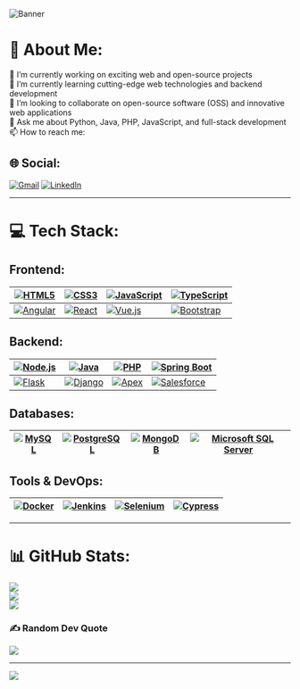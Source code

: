 ![Banner](https://media.licdn.com/dms/image/v2/D4E16AQGYVUrF8FL7Lw/profile-displaybackgroundimage-shrink_350_1400/profile-displaybackgroundimage-shrink_350_1400/0/1732652964506?e=1738195200&v=beta&t=zpV5ajv2FVgBrhXYCkzj2AMYttF7pTJkyuQ5G2WK_YA)


# 💫 About Me:
🔭 I’m currently working on exciting web and open-source projects  
🌱 I’m currently learning cutting-edge web technologies and backend development  
👯 I’m looking to collaborate on open-source software (OSS) and innovative web applications  
💬 Ask me about Python, Java, PHP, JavaScript, and full-stack development  
📫 How to reach me:  

## 🌐 Social:
[![Gmail](https://img.shields.io/badge/Gmail-D14836?style=for-the-badge&logo=gmail&logoColor=white)](mailto:alfonsosalado03@gmail.com) [![LinkedIn](https://img.shields.io/badge/LinkedIn-0077B5?style=for-the-badge&logo=linkedin&logoColor=white)](https://www.linkedin.com/in/alfonsosaladoortega)

---

# 💻 Tech Stack:

## Frontend:
| [![HTML5](https://img.shields.io/badge/html5-%23E34F26.svg?style=for-the-badge&logo=html5&logoColor=white)](https://developer.mozilla.org/en-US/docs/Web/HTML) | [![CSS3](https://img.shields.io/badge/css3-%231572B6.svg?style=for-the-badge&logo=css3&logoColor=white)](https://developer.mozilla.org/en-US/docs/Web/CSS) | [![JavaScript](https://img.shields.io/badge/javascript-%23323330.svg?style=for-the-badge&logo=javascript&logoColor=%23F7DF1E)](https://developer.mozilla.org/en-US/docs/Web/JavaScript) | [![TypeScript](https://img.shields.io/badge/typescript-%23007ACC.svg?style=for-the-badge&logo=typescript&logoColor=white)](https://www.typescriptlang.org/) |
|---|---|---|---|
| [![Angular](https://img.shields.io/badge/angular-%23DD0031.svg?style=for-the-badge&logo=angular&logoColor=white)](https://angular.io/) | [![React](https://img.shields.io/badge/react-%2320232a.svg?style=for-the-badge&logo=react&logoColor=%2361DAFB)](https://reactjs.org/) | [![Vue.js](https://img.shields.io/badge/vue.js-%2335495e.svg?style=for-the-badge&logo=vuedotjs&logoColor=%234FC08D)](https://vuejs.org/) | [![Bootstrap](https://img.shields.io/badge/Bootstrap-%23563D7C.svg?style=for-the-badge&logo=bootstrap&logoColor=white)](https://getbootstrap.com/) |

## Backend:
| [![Node.js](https://img.shields.io/badge/Node.js-43853D?style=for-the-badge&logo=node.js&logoColor=white)](https://nodejs.org/) | [![Java](https://img.shields.io/badge/java-%23ED8B00.svg?style=for-the-badge&logo=openjdk&logoColor=white)](https://www.oracle.com/java/) | [![PHP](https://img.shields.io/badge/PHP-%23777BB4.svg?style=for-the-badge&logo=php&logoColor=white)](https://www.php.net/) | [![Spring Boot](https://img.shields.io/badge/Spring%20Boot-6DB33F?style=for-the-badge&logo=spring-boot&logoColor=white)](https://spring.io/projects/spring-boot) |
|---|---|---|---|
| [![Flask](https://img.shields.io/badge/Flask-%23000000.svg?style=for-the-badge&logo=flask&logoColor=white)](https://flask.palletsprojects.com/) | [![Django](https://img.shields.io/badge/django-%23092E20.svg?style=for-the-badge&logo=django&logoColor=white)](https://www.djangoproject.com/) | [![Apex](https://img.shields.io/badge/Apex-1798C1?style=for-the-badge&logo=salesforce&logoColor=white)](https://developer.salesforce.com/docs/atlas.en-us.apexcode/) | [![Salesforce](https://img.shields.io/badge/Salesforce-00A1E0?style=for-the-badge&logo=salesforce&logoColor=white)](https://www.salesforce.com/) |

## Databases:
| [![MySQL](https://img.shields.io/badge/mysql-4479A1.svg?style=for-the-badge&logo=mysql&logoColor=white)](https://www.mysql.com/) | [![PostgreSQL](https://img.shields.io/badge/postgres-%23316192.svg?style=for-the-badge&logo=postgresql&logoColor=white)](https://www.postgresql.org/) | [![MongoDB](https://img.shields.io/badge/MongoDB-%234ea94b.svg?style=for-the-badge&logo=mongodb&logoColor=white)](https://www.mongodb.com/) | [![Microsoft SQL Server](https://img.shields.io/badge/Microsoft%20SQL%20Server-CC2927?style=for-the-badge&logo=microsoft-sql-server&logoColor=white)](https://www.microsoft.com/en-us/sql-server/) |
|---|---|---|---|

## Tools & DevOps:
| [![Docker](https://img.shields.io/badge/Docker-2496ED?style=for-the-badge&logo=docker&logoColor=white)](https://www.docker.com/) | [![Jenkins](https://img.shields.io/badge/Jenkins-D24939?style=for-the-badge&logo=jenkins&logoColor=white)](https://www.jenkins.io/) | [![Selenium](https://img.shields.io/badge/Selenium-43B02A?style=for-the-badge&logo=selenium&logoColor=white)](https://www.selenium.dev/) | [![Cypress](https://img.shields.io/badge/Cypress-17202C?style=for-the-badge&logo=cypress&logoColor=white)](https://www.cypress.io/) |
|---|---|---|---|

---

# 📊 GitHub Stats:
![](https://github-readme-stats.vercel.app/api?username=alfon03&theme=radical&hide_border=false&include_all_commits=true&count_private=false)<br/>
![](https://github-readme-streak-stats.herokuapp.com/?user=alfon03&theme=radical&hide_border=false)<br/>
![](https://github-readme-stats.vercel.app/api/top-langs/?username=alfon03&theme=radical&hide_border=false&include_all_commits=true&count_private=false&layout=compact)  

### ✍ Random Dev Quote
![](https://quotes-github-readme.vercel.app/api?type=horizontal&theme=radical)  

---  
[![](https://visitcount.itsvg.in/api?id=alfon03&icon=2&color=1)](https://visitcount.itsvg.in)
